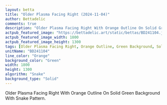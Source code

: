 ```yaml
---
layout: betta
title: "Older Plasma Facing Right (2024-11-04)"
author: Bettadelic
comments: true
description: "Older Plasma Facing Right With Orange Outline On Solid Green Background With Snake Pattern."
actpub_featured_image: "https://bettadelic.art/static/bettas/BD241104.jpg"
actpub_featured_image_width: 1800
actpub_featured_image_height: 1300
tags: [Older Plasma Facing Right, Orange Outline, Green Background, Solid Background Pattern, Snake Pattern, November 2024]
unitName: "BD241104"
line_color: "Orange"
background_color: "Green"
width: 1800
height: 1300
algorithm: "Snake"
background_type: "Solid"
---
```


Older Plasma Facing Right With Orange Outline On Solid Green Background With Snake Pattern.
